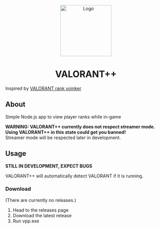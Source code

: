 <p align="center">
    <a href="https://github.com/realm2100/valorantplusplus/">
        <img src="assets/vpplogo.ico" alt="Logo" width="160" height="160">
    </a>
<h1 align="center"> VALORANT++</h1>

Inspired by [VALORANT rank yoinker](https://github.com/zayKenyon/VALORANT-rank-yoinker)

## About
Simple Node.js app to view player ranks while in-game

**WARNING: VALORANT++ currently does not respect streamer mode. Using VALORANT++ in this state could get you banned!**
<br>
Streamer mode will be respected later in development.

## Usage
**STILL IN DEVELOPMENT, EXPECT BUGS**

VALORANT++ will automatically detect VALORANT if it is running.

### Download

(There are currently no releases.)

1) Head to the releases page
2) Download the latest release
3) Run vpp.exe